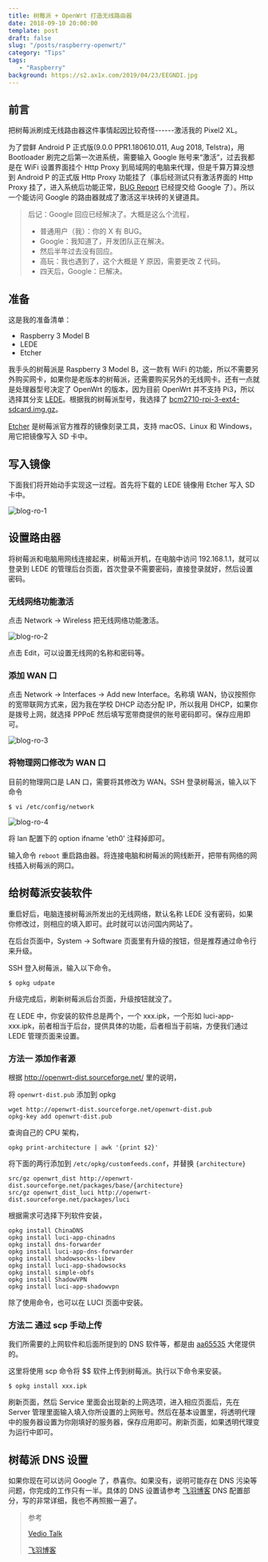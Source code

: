 ```yaml
---
title: 树莓派 + OpenWrt 打造无线路由器
date: 2018-09-10 20:00:00
template: post
draft: false
slug: "/posts/raspberry-openwrt/"
category: "Tips"
tags:
   - "Raspberry"
background: https://s2.ax1x.com/2019/04/23/EEGNDI.jpg
---
```


## 前言

把树莓派刷成无线路由器这件事情起因比较奇怪------激活我的 Pixel2 XL。

<!--more-->

为了尝鲜 Android P 正式版(9.0.0 PPR1.180610.011, Aug 2018, Telstra)，用 Bootloader 刷完之后第一次进系统，需要输入 Google 账号来“激活”，过去我都是在 WiFi 设置界面挂个 Http Proxy 到局域网的电脑来代理，但是千算万算没想到 Android P 的正式版 Http Proxy 功能挂了（事后经测试只有激活界面的 Http Proxy 挂了，进入系统后功能正常，[BUG Report](https://issuetracker.google.com/issues/113304614) 已经提交给 Google 了）。所以一个能访问 Google 的路由器就成了激活这半块砖的关键道具。

> 后记：Google 回应已经解决了。大概是这么个流程，
> - 普通用户（我）：你的 X 有 BUG。
> - Google：我知道了，开发团队正在解决。
> - 然后半年过去没有回应。
> - 高玩：我也遇到了，这个大概是 Y 原因，需要更改 Z 代码。
> - 四天后，Google：已解决。

## 准备

这是我的准备清单：

- Raspberry 3 Model B
- LEDE
- Etcher

我手头的树莓派是 Raspberry 3 Model B，这一款有 WiFi 的功能，所以不需要另外购买网卡，如果你是老版本的树莓派，还需要购买另外的无线网卡。还有一点就是处理器型号决定了 OpenWrt 的版本，因为目前 OpenWrt 并不支持 Pi3，所以选择其分支 [LEDE](http://downloads.lede-project.org)。根据我的树莓派型号，我选择了 [bcm2710-rpi-3-ext4-sdcard.img.gz](http://downloads.lede-project.org/releases/17.01.4/targets/brcm2708/bcm2710)。

[Etcher](https://etcher.io) 是树莓派官方推荐的镜像刻录工具，支持 macOS、Linux 和 Windows，用它把镜像写入 SD 卡中。

## 写入镜像

下面我们将开始动手实现这一过程。首先将下载的 LEDE 镜像用 Etcher 写入 SD 卡中。

![blog-ro-1](https://s2.ax1x.com/2019/04/23/EAz59J.png)

## 设置路由器

将树莓派和电脑用网线连接起来，树莓派开机，在电脑中访问 192.168.1.1，就可以登录到 LEDE 的管理后台页面，首次登录不需要密码，直接登录就好，然后设置密码。

### 无线网络功能激活

点击 Network -> Wireless 把无线网络功能激活。

![blog-ro-2](https://s2.ax1x.com/2019/04/23/EAzocR.png)

点击 Edit，可以设置无线网的名称和密码等。

### 添加 WAN 口

点击 Network -> Interfaces -> Add new Interface。名称填 WAN，协议按照你的宽带联网方式来，因为我在学校 DHCP 动态分配 IP，所以我用 DHCP，如果你是拨号上网，就选择 PPPoE 然后填写宽带商提供的账号密码即可。保存应用即可。

![blog-ro-3](https://s2.ax1x.com/2019/04/23/EAzTj1.png)

### 将物理网口修改为 WAN 口

目前的物理网口是 LAN 口，需要将其修改为 WAN。SSH 登录树莓派，输入以下命令

```
$ vi /etc/config/network
```

![blog-ro-4](https://s2.ax1x.com/2019/04/23/EAzI39.png)

将 lan 配置下的 option ifname 'eth0' 注释掉即可。

输入命令 `reboot` 重启路由器。将连接电脑和树莓派的网线断开，把带有网络的网线插入树莓派的网口。

## 给树莓派安装软件

重启好后，电脑连接树莓派所发出的无线网络，默认名称 LEDE 没有密码，如果你修改过，则相应的填入即可。此时就可以访问国内网站了。

在后台页面中，System -> Software 页面里有升级的按钮，但是推荐通过命令行来升级。

SSH 登入树莓派，输入以下命令。

```
$ opkg udpate
```

升级完成后，刷新树莓派后台页面，升级按钮就没了。

在 LEDE 中，你安装的软件总是两个，一个 xxx.ipk，一个形如 luci-app-xxx.ipk，前者相当于后台，提供具体的功能，后者相当于前端，方便我们通过 LEDE 管理页面来设置。

### 方法一 添加作者源

根据 http://openwrt-dist.sourceforge.net/ 里的说明，

将 `openwrt-dist.pub` 添加到 opkg

```
wget http://openwrt-dist.sourceforge.net/openwrt-dist.pub
opkg-key add openwrt-dist.pub
```

查询自己的 CPU 架构，

```
opkg print-architecture | awk '{print $2}'
```

将下面的两行添加到 `/etc/opkg/customfeeds.conf`，并替换 `{architecture}`

```
src/gz openwrt_dist http://openwrt-dist.sourceforge.net/packages/base/{architecture}
src/gz openwrt_dist_luci http://openwrt-dist.sourceforge.net/packages/luci
```

根据需求可选择下列软件安装，

```
opkg install ChinaDNS
opkg install luci-app-chinadns
opkg install dns-forwarder
opkg install luci-app-dns-forwarder
opkg install shadowsocks-libev
opkg install luci-app-shadowsocks
opkg install simple-obfs
opkg install ShadowVPN
opkg install luci-app-shadowvpn
```

除了使用命令，也可以在 LUCI 页面中安装。

### 方法二 通过 scp 手动上传 

我们所需要的上网软件和后面所提到的 DNS 软件等，都是由 [aa65535](https://github.com/aa65535) 大佬提供的。

这里将使用 scp 命令将 $$ 软件上传到树莓派。执行以下命令来安装。

```
$ opkg install xxx.ipk
```

刷新页面，然后 Service 里面会出现新的上网选项，进入相应页面后，先在 Server 管理里面输入填入你所设置的上网账号。然后在基本设置里，将透明代理中的服务器设置为你刚填好的服务器，保存应用即可。刷新页面，如果透明代理变为运行中即可。

## 树莓派 DNS 设置

如果你现在可以访问 Google 了，恭喜你。如果没有，说明可能存在 DNS 污染等问题，你完成的工作只有一半。具体的 DNS 设置请参考 [飞羽博客](https://cokebar.info/archives/664) DNS 配置部分，写的非常详细，我也不再照搬一遍了。



> 参考
>
> [Vedio Talk](https://www.youtube.com/watch?v=QSuxEax-GAc)
>
> [飞羽博客](https://cokebar.info/archives/664)

